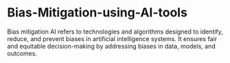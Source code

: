 # Bias-Mitigation-using-AI-tools
Bias mitigation AI refers to technologies and algorithms designed to identify, reduce, and prevent biases in artificial intelligence systems. It ensures fair and equitable decision-making by addressing biases in data, models, and outcomes.
